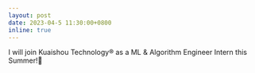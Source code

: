```yaml
---
layout: post
date: 2023-04-5 11:30:00+0800
inline: true
---
```


I will join Kuaishou Technology® as a ML & Algorithm Engineer Intern this Summer!🙂


